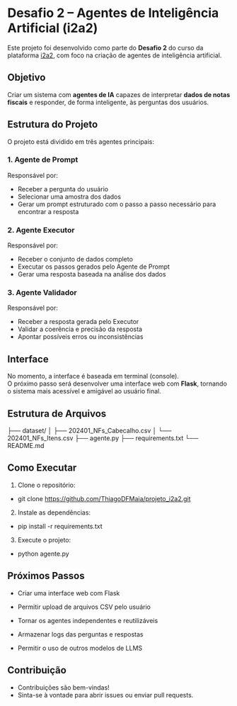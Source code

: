 # Desafio 2 – Agentes de Inteligência Artificial (i2a2)

Este projeto foi desenvolvido como parte do **Desafio 2** do curso da plataforma [i2a2](https://i2a2.com.br), com foco na criação de agentes de inteligência artificial.

## Objetivo

Criar um sistema com **agentes de IA** capazes de interpretar **dados de notas fiscais** e responder, de forma inteligente, às perguntas dos usuários.

## Estrutura do Projeto

O projeto está dividido em três agentes principais:

### 1. Agente de Prompt

Responsável por:

- Receber a pergunta do usuário
- Selecionar uma amostra dos dados
- Gerar um prompt estruturado com o passo a passo necessário para encontrar a resposta

### 2. Agente Executor

Responsável por:

- Receber o conjunto de dados completo
- Executar os passos gerados pelo Agente de Prompt
- Gerar uma resposta baseada na análise dos dados

### 3. Agente Validador

Responsável por:

- Receber a resposta gerada pelo Executor
- Validar a coerência e precisão da resposta
- Apontar possíveis erros ou inconsistências

## Interface

No momento, a interface é baseada em terminal (console).  
O próximo passo será desenvolver uma interface web com **Flask**, tornando o sistema mais acessível e amigável ao usuário final.

## Estrutura de Arquivos

├── dataset/
│ ├── 202401_NFs_Cabecalho.csv
│ └── 202401_NFs_Itens.csv
├── agente.py
├── requirements.txt
└── README.md


## Como Executar

1. Clone o repositório:

* git clone https://github.com/ThiagoDFMaia/projeto_i2a2.git


2. Instale as dependências:
* pip install -r requirements.txt

3. Execute o projeto:
* python agente.py

## Próximos Passos
* Criar uma interface web com Flask

* Permitir upload de arquivos CSV pelo usuário

* Tornar os agentes independentes e reutilizáveis

* Armazenar logs das perguntas e respostas

* Permitir o uso de outros modelos de LLMS

## Contribuição
* Contribuições são bem-vindas!
* Sinta-se à vontade para abrir issues ou enviar pull requests.